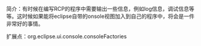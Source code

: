 简介：有时候在编写RCP的程序中需要输出一些信息，例如log信息，调试信息等等。这时候如果能将eclipse自带的onsole视图加入到自己的程序中，将会是一件非常好的事情。

扩展点：org.eclipse.ui.console.consoleFactories



